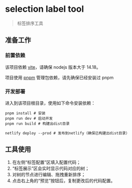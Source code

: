 # selection label tool

> 标签排序工具

## 准备工作

### 前置依赖

该项目依赖 [vite](https://cn.vitejs.dev/guide/#scaffolding-your-first-vite-project)，请确保 nodejs 版本大于 14.18。

项目使用 [pnpm](https://www.pnpm.cn/) 管理包依赖，请先确保已经安装过 pnpm

### 开发部署

进入到该项目根目录，使用如下命令安装依赖：

```shell
pnpm install # 安装
pnpm run dev # 启动开发
pnpm run build # 构建出dist目录

netlify deploy --prod # 发布到netlify（确保已构建出dist目录）
```

## 工具使用

1. 在左侧“标签配置”区填入配置代码；
2. “标签展示”区会实时显示代码对应的树；
3. 对树的节点进行编辑、拖拽重新排序；
4. 点击右上角的“预览”按钮后，复制更改后的代码配置。
